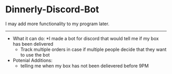 # Dinnerly-Discord-Bot
I may add more functionality to my program later.
___
* What it can do:
	*I  made a bot for discord that would tell me if my box has been delivered 
	* Track multiple orders in case if multiple people decide that they want to use the bot
* Potenial Additions:
 	* telling me when my box has not been delievered before 9PM
